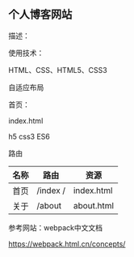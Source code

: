 ## 个人博客网站

描述：

使用技术：

HTML、CSS、HTML5、CSS3

自适应布局



首页：

index.html

h5 css3 ES6



路由

| 名称 | 路由      | 资源       |
| ---- | --------- | ---------- |
| 首页 | /index  / | index.html |
| 关于 | /about    | about.html |





参考网站：webpack中文文档

https://webpack.html.cn/concepts/









